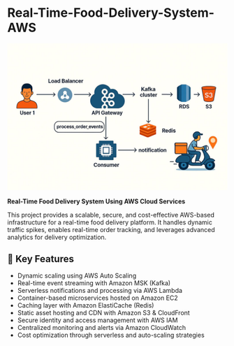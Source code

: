 
# Real-Time-Food-Delivery-System-AWS

![AWS Architecture Diagram](https://raw.githubusercontent.com/AayushPandey05/Real-Time-Food-Delivery-System-Using-AWS-Cloud-Services/main/aws_Img.jpg)

**Real-Time Food Delivery System Using AWS Cloud Services**

This project provides a scalable, secure, and cost-effective AWS-based infrastructure for a real-time food delivery platform. It handles dynamic traffic spikes, enables real-time order tracking, and leverages advanced analytics for delivery optimization.

## 🔐 Key Features

- Dynamic scaling using AWS Auto Scaling  
- Real-time event streaming with Amazon MSK (Kafka)  
- Serverless notifications and processing via AWS Lambda  
- Container-based microservices hosted on Amazon EC2  
- Caching layer with Amazon ElastiCache (Redis)  
- Static asset hosting and CDN with Amazon S3 & CloudFront  
- Secure identity and access management with AWS IAM  
- Centralized monitoring and alerts via Amazon CloudWatch  
- Cost optimization through serverless and auto-scaling strategies  

